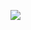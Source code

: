 ![](https://raw.githubusercontent.com/WillowTheWhimsical/WillowTheWhimsical/refs/heads/main/maxwell.gif)
